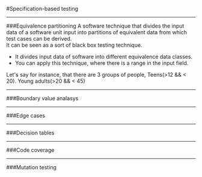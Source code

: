 #Specification-based testing

****
###Equivalence partitioning
A software technique that divides the input data of a software unit input into partitions of
equivalent data from which test cases can be derived.\
It can be seen as a sort of black box testing technique.

- It divides input data of software into different equivalence data classes.
- You can apply this technique, where there is a range in the input field.

Let's say for instance, that there are 3 groups of people,
Teens(>12 && < 20).
Young adults(>20 && < 45)
****
###Boundary value analasys

****
###Edge cases
****
###Decision tables
****
###Code coverage
****
###Mutation testing
